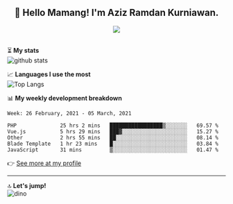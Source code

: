 <h2 align="center">👋 Hello Mamang! I'm Aziz Ramdan Kurniawan.</h2>  
<p align="center">
  <img src="https://komarev.com/ghpvc/?username=azizramdan"> <br><br>
</p>
    
⏳ **My stats**  
![github stats](https://github-readme-stats.vercel.app/api?username=azizramdan&show_icons=true&count_private=true&title_color=000&hide_border=true&hide_title=true)  

📈 **Languages I use the most**  
![Top Langs](https://github-readme-stats.vercel.app/api/top-langs/?username=azizramdan&layout=compact&langs_count=6&hide=tsql&hide_border=true&hide_title=true&exclude_repo=Futsal-Go,Futsal-Go-Admin,Sistem-Informasi-Sensus-Harian-Rawat-Inap)  

📊 **My weekly development breakdown**
<!--START_SECTION:waka-->
```text
Week: 26 February, 2021 - 05 March, 2021

PHP              25 hrs 2 mins   █████████████████▒░░░░░░░   69.57 % 
Vue.js           5 hrs 29 mins   ███▓░░░░░░░░░░░░░░░░░░░░░   15.27 % 
Other            2 hrs 55 mins   ██░░░░░░░░░░░░░░░░░░░░░░░   08.14 % 
Blade Template   1 hr 23 mins    █░░░░░░░░░░░░░░░░░░░░░░░░   03.84 % 
JavaScript       31 mins         ▒░░░░░░░░░░░░░░░░░░░░░░░░   01.47 % 
```
<!--END_SECTION:waka-->
👉 [See more at my profile](https://wakatime.com/@azizramdan)
***
🔝 **Let's jump!**  
![dino](https://raw.githubusercontent.com/azizramdan/azizramdan/master/dino.gif)  
